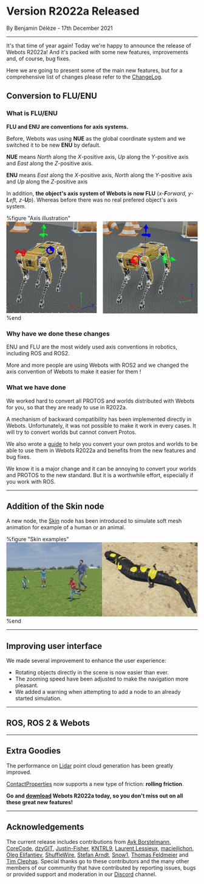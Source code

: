 # Version R2022a Released

<p id="publish-data">By Benjamin Délèze - 17th December 2021</p>

---

It's that time of year again! Today we're happy to announce the release of Webots R2022a!
And it's packed with some new features, improvements and, of course, bug fixes.

Here we are going to present some of the main new features, but for a comprehensive list of changes please refer to the [ChangeLog](../reference/changelog-r2022.md).


## Conversion to FLU/ENU

### What is FLU/ENU

**FLU and ENU are conventions for axis systems.**

Before, Webots was using **NUE** as the global coordinate system and we switched it to be new **ENU** by default.

**NUE** means _North_ along the _X_-positive axis, _Up_ along the _Y_-positive axis and _East_ along the _Z_-positive axis.

**ENU** means _East_ along the _X_-positive axis, _North_ along the _Y_-positive axis and _Up_ along the _Z_-positive axis


In addition, **the object's axis system of Webots is now FLU** (_x-**F**orward, y-**L**eft, z-**U**p_). Whereas before there was no real prefered object's axis system.

%figure "Axis illustration"
![On the left, Webots R2021b, on the right Webots R2022a](images/flu-enu.png)
%end

### Why have we done these changes

ENU and FLU are the most widely used axis conventions in robotics, including ROS and ROS2.

More and more people are using Webots with ROS2 and we changed the axis convention of Webots to make it easier for them !

### What we have done

We worked hard to convert all PROTOS and worlds distributed with Webots for you, so that they are ready to use in R2022a.

A mechanism of backward compatibility has been implemented directly in Webots. Unfortunately, it was not possible to make it work in every cases. It will try to convert worlds but cannot convert Protos.

We also wrote a [guide](https://github.com/cyberbotics/webots/wiki/FLU-and-ENU-conversion-guide) to help you convert your own protos and worlds to be able to use them in Webots R2022a and benefits from the new features and bug fixes.

We know it is a major change and it can be annoying to convert your worlds and PROTOS to the new standard. But it is a worthwhile effort, especially if you work with ROS.

---

## Addition of the Skin node

A new node, the [Skin](../reference/skin.md) node has been introduced to simulate soft mesh animation for example of a human or an animal.

%figure "Skin examples"
![Skin examples](images/skin.png)
%end

---

## Improving user interface

We made several improvement to enhance the user experience:

  - Rotating objects directly in the scene is now easier than ever.
  - The zooming speed have been adjusted to make the navigation more pleasant.
  - We added a warning when attempting to add a node to an already started simulation.

---

## ROS, ROS 2 & Webots

---

## Extra Goodies

The performance on [Lidar](../reference/lidar) point cloud generation has been greatly improved.

[ContactProperties](../reference/contactproperties) now supports a new type of friction: **rolling friction**.

**Go and [download](https://cyberbotics.com/#download) Webots R2022a today, so you don't miss out on all these great new features!**

---

## Acknowledgements

The current release includes contributions from [Ayk Borstelmann](https://github.com/aykborstelmann), [CoreCode](https://github.com/core-code), [dzyGIT](https://github.com/dzywater), [Justin-Fisher](https://github.com/Justin-Fisher), [KNTRL9](https://github.com/KNTRL9), [Laurent Lessieux](https://github.com/llessieux), [maciejlichon](https://github.com/maciejlichon), [Oleg Elifantiev](https://github.com/Olegas), [ShuffleWire](https://github.com/ShuffleWire), [Stefan Arndt](https://github.com/stef264), [Snow1](https://github.com/lixk28), [Thomas Feldmeier](https://github.com/Thomas-Feldmeier) and [Tim Clephas](https://github.com/Timple).
Special thanks go to these contributors and the many other members of our community that have contributed by reporting issues, bugs or provided support and moderation in our [Discord](https://discord.com/invite/nTWbN9m) channel.
